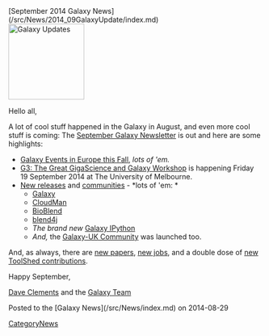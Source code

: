 <div class='newsItemHeader'>[September 2014 Galaxy News](/src/News/2014_09GalaxyUpdate/index.md)</div>

<div class='right'>
<a href='/src/GalaxyUpdates/2014_09/index.md'><img src="/src/Images/Logos/GalaxyUpdate200.png" alt="Galaxy Updates" width=150 /></a>
</div>

Hello all,

A lot of cool stuff happened in the Galaxy in August, and even more cool stuff is coming: The [September Galaxy Newsletter](/src/GalaxyUpdates/2014_09/index.md) is out and here are some highlights:
 
* [Galaxy Events in Europe this Fall](/src/GalaxyUpdates/2014_09/index.md#galaxy-events-in-europe-fall-2014), *lots of 'em.*
* [G3: The Great GigaScience and Galaxy Workshop](/src/GalaxyUpdates/2014_09/index.md#the-great-gigascience-and-galaxy-workshop) is happening Friday 19 September 2014 at The University of Melbourne.
* [New releases](/src/GalaxyUpdates/2014_09/index.md#new-releases) and [communities](/src/GalaxyUpdates/2014_09/index.md#galaxy-uk-community-launched) - *lots of 'em: *
  * [Galaxy](/src/GalaxyUpdates/2014_09/index.md#august-11-2014-galaxy-distribution)
  * [CloudMan](/src/GalaxyUpdates/2014_09/index.md#august-2014-cloudman-release)
  * [BioBlend](/src/GalaxyUpdates/2014_09/index.md#bioblend-051-release)
  * [blend4j](/src/GalaxyUpdates/2014_09/index.md#blend4j-011-release)
  * *The brand new* [Galaxy IPython](/src/GalaxyUpdates/2014_09/index.md#galaxy-ipython)
  * *And,* the [Galaxy-UK Community](/src/GalaxyUpdates/2014_09/index.md#galaxy-uk-community-launched) was launched too.

And, as always, there are [new papers](/src/GalaxyUpdates/2014_09/index.md#new-papers), [new jobs](/src/GalaxyUpdates/2014_09/index.md#whos-hiring), and a double dose of [new ToolShed contributions](/src/GalaxyUpdates/2014_09/index.md#toolshed-contributions).

Happy September,

[Dave Clements](/src/DaveClements/index.md) and the [Galaxy Team](/src/GalaxyTeam/index.md)

<div class='newsItemFooter'>Posted to the [Galaxy News](/src/News/index.md) on 2014-08-29 </div>

[CategoryNews](/src/CategoryNews/index.md)
